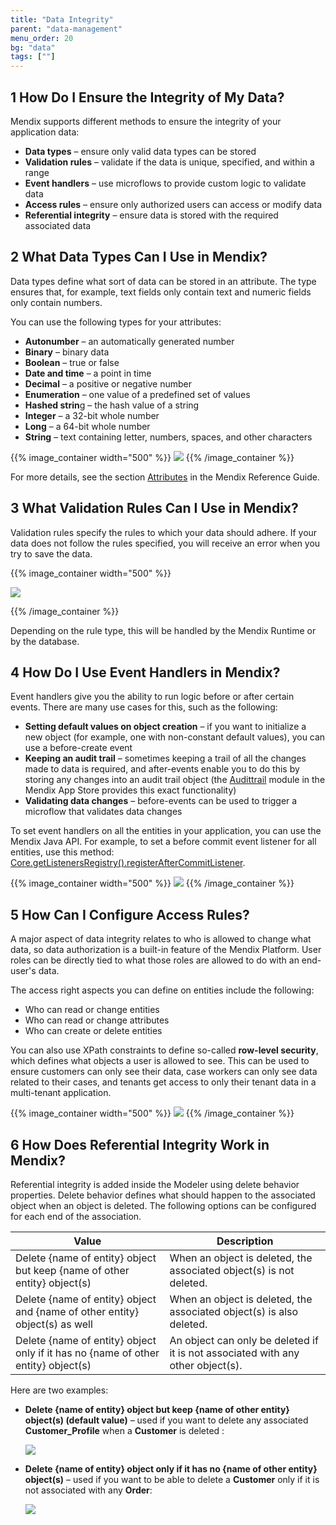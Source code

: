 ```yaml
---
title: "Data Integrity"
parent: "data-management"
menu_order: 20
bg: "data"
tags: [""]
---
```


## 1 How Do I Ensure the Integrity of My Data?

Mendix supports different methods to ensure the integrity of your application data:

* **Data types** – ensure only valid data types can be stored
* **Validation rules** – validate if the data is unique, specified, and within a range
* **Event handlers** – use microflows to provide custom logic to validate data
* **Access rules** – ensure only authorized users can access or modify data
* **Referential integrity** – ensure data is stored with the required associated data

## 2 What Data Types Can I Use in Mendix?

Data types define what sort of data can be stored in an attribute. The type ensures that, for example, text fields only contain text and numeric fields only contain numbers.

You can use the following types for your attributes:

* **Autonumber** – an automatically generated number
* **Binary** – binary data
* **Boolean** – true or false
* **Date and time** – a point in time
* **Decimal** – a positive or negative number
* **Enumeration** – one value of a predefined set of values
* **Hashed strin**g – the hash value of a string
* **Integer** – a 32-bit whole number
* **Long** – a 64-bit whole number
* **String** – text containing letter, numbers, spaces, and other characters

{{% image_container width="500" %}}
![](attachments/entity_data_types.png)
{{% /image_container %}}

For more details, see the section [Attributes](https://docs.mendix.com/refguide/attributes#type-1) in the Mendix Reference Guide.

## 3 What Validation Rules Can I Use in Mendix?

Validation rules specify the rules to which your data should adhere. If your data does not follow the rules specified, you will receive an error when you try to save the data.

{{% image_container width="500" %}}

![](attachments/entity_validation_rule.png)

{{% /image_container %}}

Depending on the rule type, this will be handled by the Mendix Runtime or by the database.

## 4 How Do I Use Event Handlers in Mendix?

Event handlers give you the ability to run logic before or after certain events. There are many use cases for this, such as the following:

* **Setting default values on object creation** – if you want to initialize a new object (for example, one with non-constant default values), you can use a before-create event
* **Keeping an audit trail** – sometimes keeping a trail of all the changes made to data is required, and after-events enable you to do this by storing any changes into an audit trail object (the [Audittrail](https://appstore.home.mendix.com/link/app/138/) module in the Mendix App Store provides this exact functionality)
* **Validating data changes** – before-events can be used to trigger a microflow that validates data changes

To set event handlers on all the entities in your application, you can use the Mendix Java API. For example, to set a before commit event listener for all entities, use this method: [Core.getListenersRegistry().registerAfterCommitListener](https://apidocs.mendix.com/7/runtime/index.html?com/mendix/core/actionmanagement/ListenersRegistry.html).

{{% image_container width="500" %}}
![](attachments/entity_event_handler.png)
{{% /image_container %}}

## 5 How Can I Configure Access Rules?

A major aspect of data integrity relates to who is allowed to change what data, so data authorization is a built-in feature of the Mendix Platform. User roles can be directly tied to what those roles are allowed to do with an end-user's data.

The access right aspects you can define on entities include the following:

* Who can read or change entities
* Who can read or change attributes
* Who can create or delete entities

You can also use XPath constraints to define so-called **row-level security**, which defines what objects a user is allowed to see. This can be used to ensure customers can only see their data, case workers can only see data related to their cases, and tenants get access to only their tenant data in a multi-tenant application.

{{% image_container width="500" %}}
![](attachments/entity_access_rules.png)
{{% /image_container %}}

## 6 How Does Referential Integrity Work in Mendix?

Referential integrity is added inside the Modeler using delete behavior properties. Delete behavior defines what should happen to the associated object when an object is deleted. The following options can be configured for each end of the association.

| Value |	Description |
| --- | --- |
| Delete {name of entity} object but keep {name of other entity} object(s) | When an object is deleted, the associated object(s) is not deleted. |
| Delete {name of entity} object and {name of other entity} object(s) as well | When an object is deleted, the associated object(s) is also deleted. |
| Delete {name of entity} object only if it has no {name of other entity} object(s)	| An object can only be deleted if it is not associated with any other object(s). |

Here are two examples:

* **Delete {name of entity} object but keep {name of other entity} object(s) (default value)** – used if you want to delete any associated **Customer_Profile** when a **Customer** is deleted :

  ![](attachments/referential-integrity-1.png)

* **Delete {name of entity} object only if it has no {name of other entity} object(s)** – used if you want to be able to delete a **Customer** only if it is not associated with any **Order**:

  ![](attachments/referential-integrity-2.png)
